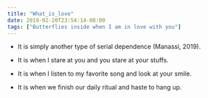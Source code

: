 ```yaml
---
title: "What_is_love"
date: 2019-02-20T23:54:14-08:00
tags: ["Butterflies inside when I am in love with you"]
---
```

 - It is simply another type of serial dependence (Manassi, 2019).

 - It is when I stare at you and you stare at your stuffs.

 - It is when I listen to my favorite song and look at your smile.

 - It is when we finish our daily ritual and haste to hang up.